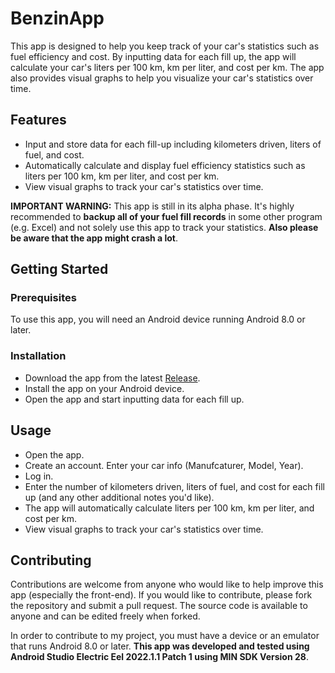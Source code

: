 # BenzinApp

This app is designed to help you keep track of your car's statistics such as fuel efficiency and cost. By inputting data for each fill up, the app will calculate your car's liters per 100 km, km per liter, and cost per km. The app also provides visual graphs to help you visualize your car's statistics over time.

## Features

+ Input and store data for each fill-up including kilometers driven, liters of fuel, and cost.
+ Automatically calculate and display fuel efficiency statistics such as liters per 100 km, km per liter, and cost per km.
+ View visual graphs to track your car's statistics over time.

**IMPORTANT WARNING:** This app is still in its alpha phase. It's highly recommended to __**backup all of your fuel fill records**__ in some other program (e.g. Excel) and not solely use this app to track your statistics. **Also please be aware that the app might crash a lot**.

## Getting Started

### Prerequisites

To use this app, you will need an Android device running Android 8.0 or later.

### Installation

+ Download the app from the latest [Release](https://github.com/GeorgeMC2610/BenzinApp/releases).
+ Install the app on your Android device.
+ Open the app and start inputting data for each fill up.

## Usage

+ Open the app.
+ Create an account. Enter your car info (Manufcaturer, Model, Year).
+ Log in.
+ Enter the number of kilometers driven, liters of fuel, and cost for each fill up (and any other additional notes you'd like).
+ The app will automatically calculate liters per 100 km, km per liter, and cost per km.
+ View visual graphs to track your car's statistics over time.

## Contributing

Contributions are welcome from anyone who would like to help improve this app (especially the front-end). If you would like to contribute, please fork the repository and submit a pull request. The source code is available to anyone and can be edited freely when forked.

In order to contribute to my project, you must have a device or an emulator that runs Android 8.0 or later. **This app was developed and tested using Android Studio Electric Eel 2022.1.1 Patch 1 using MIN SDK Version 28**. 

